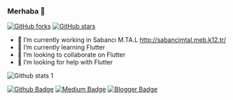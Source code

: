 ### Merhaba 👋
[![GitHub forks](https://img.shields.io/github/forks/karaltan/StrapDown.js.svg?style=social&label=Fork&maxAge=2592000)](https://GitHub.com/karaltan/StrapDown.js/network/)
[![GitHub stars](https://img.shields.io/github/stars/karaltan/StrapDown.js.svg?style=social&label=Star&maxAge=2592000)](https://GitHub.com/karaltan/StrapDown.js/stargazers/)

<!-- **karaltan/karaltan** is a ✨ _special_ ✨ repository because its `README.md` (this file) appears on your GitHub profile. -->


- 🔭 I’m currently working in Sabancı M.TA.L http://sabancimtal.meb.k12.tr/
- 🌱 I’m currently learning Flutter
- 👯 I’m looking to collaborate on Flutter
- 🤔 I’m looking for help with Flutter

![Github stats 1](https://github-readme-stats.vercel.app/api?username=karaltan&show_icons=true&theme=gradient) 


[![Github Badge](https://img.shields.io/badge/-Github-000?style=quare&labelColor=000&logo=Github&logoColor=white&link=link)](https://github.com/karaltan/) 
[![Medium Badge](https://img.shields.io/badge/-Medium-757575?style=flat-square&labelColor=757575&logo=Medium&logoColor=white&link=link)](https://medium.com/@karaltan) 
[![Blogger Badge](https://img.shields.io/badge/-Blogger-FF9800?style=flat-square&labelColor=FF9800&logo=Blogger&logoColor=white&link=link)](https://karaltan.wordpress.com/)

